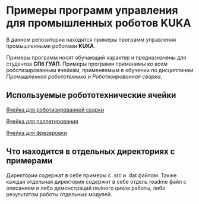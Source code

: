 # Примеры программ управления для промышленных роботов KUKA

В данном репозитории находятся примеры программ управления промышленными роботами **KUKA**. 

Примеры программ носят обучающий характер и предназначены для студентов **СПб ГУАП**. Примеры программ применимы ко всем роботизированным ячейкам, применяемым в обучении по дисциплинам *Промышленная робототехника* и *Роботизированная сварка*.

## Используемые робототехнические ячейки

[Ячейка для роботизированной сварки](photos/kr8-arc.JPG)

[Ячейка для паллетирования](photos/kr10-pallette.JPG)

[Ячейка для фрезеровки](photos/kr10-frez.JPG)

## Что находится в отдельных директориях с примерами

Директории содержат в себе примеры с .src и .dat файлом. Также каждая отдельная директория содержит в себе отдель readme файл с описанием и либо демонстраций полного цикла работы, либо результатом работы отдельных модулей.

